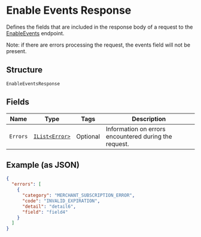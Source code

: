 
# Enable Events Response

Defines the fields that are included in the response body of
a request to the [EnableEvents](../../doc/api/events.md#enable-events) endpoint.

Note: if there are errors processing the request, the events field will not be
present.

## Structure

`EnableEventsResponse`

## Fields

| Name | Type | Tags | Description |
|  --- | --- | --- | --- |
| `Errors` | [`IList<Error>`](../../doc/models/error.md) | Optional | Information on errors encountered during the request. |

## Example (as JSON)

```json
{
  "errors": [
    {
      "category": "MERCHANT_SUBSCRIPTION_ERROR",
      "code": "INVALID_EXPIRATION",
      "detail": "detail6",
      "field": "field4"
    }
  ]
}
```

